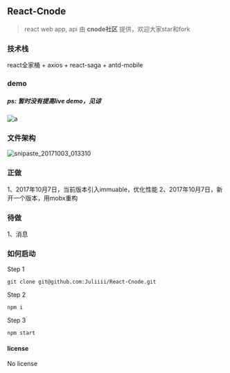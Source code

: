 ## React-Cnode

> react web app, api 由 **cnode社区** 提供，欢迎大家star和fork

###  技术栈
react全家桶 + axios + react-saga + antd-mobile

###  demo
##### ps: 暂时没有提高live demo，见谅
![a](https://user-images.githubusercontent.com/23744602/31090988-1f432d4e-a7dc-11e7-8969-b31a29e44c6e.gif)

### 文件架构
![snipaste_20171003_013310](https://user-images.githubusercontent.com/23744602/31090948-04e1ed50-a7dc-11e7-96cc-ccdd4bd14110.png)

### 正做

1、2017年10月7日，当前版本引入immuable，优化性能
2、2017年10月7日，新开一个版本，用mobx重构

### 待做

1、消息

###  如何启动
Step 1
```
git clone git@github.com:Juliiii/React-Cnode.git
```

Step 2
```
npm i
```

Step 3
```
npm start
```
#### license

No license
